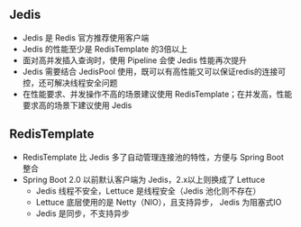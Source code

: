 ## Jedis
- Jedis 是 Redis 官方推荐使用客户端
- Jedis 的性能至少是 RedisTemplate 的3倍以上
- 面对高并发插入查询时，使用 Pipeline 会使 Jedis 性能再次提升
- Jedis 需要结合 JedisPool 使用，既可以有高性能又可以保证redis的连接可控，还可解决线程安全问题
- 在性能要求、并发操作不高的场景建议使用 RedisTemplate；在并发高，性能要求高的场景下建议使用 Jedis
## RedisTemplate
- RedisTemplate 比 Jedis 多了自动管理连接池的特性，方便与 Spring Boot 整合
- Spring Boot 2.0 以前默认客户端为 Jedis，2.x以上则换成了 Lettuce
    - Jedis 线程不安全，Lettuce 是线程安全（Jedis 池化则不存在）
    - Lettuce 底层使用的是 Netty（NIO），且支持异步， Jedis 为阻塞式IO
    - Jedis 是同步，不支持异步